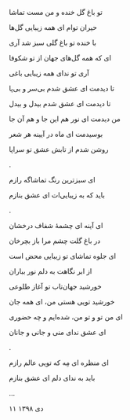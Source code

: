 <!--
.. title: تماشاگه راز
.. slug: tamashagahe_raz
.. date: 2020-01-11 12:01:04 UTC
.. tags: غزل, ترکیب‌بند
.. category: 
.. link: 
.. description: 
.. type: text
-->

تو باغ گل خنده و من مست تماشا

حیران توام ای همه زیبایی گل‌ها

با خنده تو باغ گلی سبز شد آری

ای که همه گل‌های جهان از تو شکوفا

آری تو ندای همه زیبایی باغی

تا دیدمت ای عشق شدم بی‌سر و بی‌پا

تا دیدمت ای عشق شدم بیدل و بیدل

من دیدمت ای نور هم این جا و هم آن جا

بوسیدمت ای ماه در آیینه هر شعر

روشن شدم از تابش عشق تو سراپا

.


ای سبزترین رنگ تماشاگه رازم

باید که به زیبایی‌ات ای عشق بنازم

.


ای آینه ای چشمهٔ شفاف درخشان

در باغ گلت چشم مرا باز بچرخان

ای جلوه تماشای تو زیبایی محض است

از ابر نگاهت به دلم نور بباران

خورشید جهان‌تاب تو آغاز طلوعی

خورشید تویی هستی من، ای همه جان

ای من تو و تو من، شده‌ایم و چه حضوری

ای عشق ندای منی و جانی و جانان

.


ای منظره ای مِه که تویی عالم رازم

باید به ندای دلم ای عشق بنازم

...


۱۱ دی ۱۳۹۸

